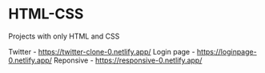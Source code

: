 # HTML-CSS
Projects with only HTML and CSS

Twitter - https://twitter-clone-0.netlify.app/
Login page - https://loginpage-0.netlify.app/
Reponsive - https://responsive-0.netlify.app/
